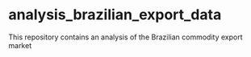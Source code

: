 # analysis_brazilian_export_data
This repository contains an analysis of the Brazilian commodity export market
